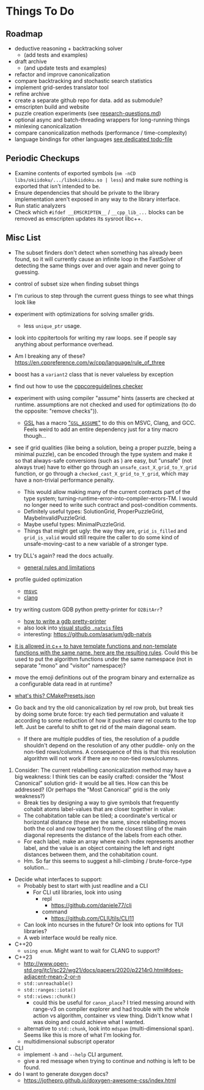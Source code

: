 # Things To Do

## Roadmap

- deductive reasoning + backtracking solver
  - (add tests and examples)
- draft archive
  - (and update tests and examples)
- refactor and improve canonicalization
- compare backtracking and stochastic search statistics
- implement grid-serdes translator tool
- refine archive
- create a separate github repo for data. add as submodule?
- emscripten build and website
- puzzle creation experiments (see [research-questions.md](../writings/research-questions.md))
- optional async and batch-threading wrappers for long-running things
- minlexing canonicalization
- compare canonicalization methods (performance / time-complexity)
- language bindings for other languages [see dedicated todo-file](./extras/bindings/todo.md)

## Periodic Checkups

- Examine contents of exported symbols (`nm -nCD libs/okiidoku/.../libokiidoku.so | less`) and make sure nothing is exported that isn't intended to be.
- Ensure dependencies that should be private to the library implementation aren't exposed in any way to the library interface.
- Run static analyzers
- Check which `#ifdef __EMSCRIPTEN__` / `__cpp_lib_...` blocks can be removed as emscripten updates its sysroot libc++.

## Misc List

- The subset finders don't detect when something has already been found, so it will currently cause an infinite loop in the FastSolver of detecting the same things over and over again and never going to guessing.
- control of subset size when finding subset things
- I'm curious to step through the current guess things to see what things look like

- experiment with optimizations for solving smaller grids.
  - less `unique_ptr` usage.

- look into cppitertools for writing my raw loops. see if people say anything about performance overhead.

- Am I breaking any of these? https://en.cppreference.com/w/cpp/language/rule_of_three

- boost has a `variant2` class that is never valueless by exception

- find out how to use the [cppcoreguidelines checker](https://docs.microsoft.com/en-us/cpp/code-quality/using-the-cpp-core-guidelines-checkers?view=msvc-170)

- experiment with using compiler "assume" hints (asserts are checked at runtime. assumptions are not checked and used for optimizations (to do the opposite: "remove checks")).
  - [GSL](https://conan.io/center/ms-gsl) has a macro ["`GSL_ASSUME`"](https://github.com/microsoft/GSL/blob/main/include/gsl/assert) to do this on MSVC, Clang, and GCC. Feels weird to add an entire dependency just for a tiny macro though...

- see if grid qualities (like being a solution, being a proper puzzle, being a minimal puzzle), can be encoded through the type system and make it so that always-safe conversions (such as ) are easy, but "unsafe" (not always true) have to either go through an `unsafe_cast_X_grid_to_Y_grid` function, or go through a `checked_cast_X_grid_to_Y_grid`, which may have a non-trivial performance penalty.
  - This would allow making many of the current contracts part of the type system; turning-runtime-error-into-compiler-errors-TM. I would no longer need to write such contract and post-condition comments.
  - Definitely useful types: SolutionGrid, ProperPuzzleGrid, MaybeInvalidPuzzleGrid.
  - Maybe useful types: MinimalPuzzleGrid.
  - Things that might get ugly: the way they are, `grid_is_filled` and `grid_is_valid` would still require the caller to do some kind of unsafe-moving-cast to a new variable of a stronger type.

- try DLL's again? read the docs actually.
  - [general rules and limitations](https://docs.microsoft.com/en-us/cpp/cpp/general-rules-and-limitations)

- profile guided optimization
  - [msvc](https://docs.microsoft.com/en-us/cpp/build/profile-guided-optimizations)
  - [clang](https://clang.llvm.org/docs/UsersManual.html#profile-guided-optimization)

- try writing custom GDB python pretty-printer for `O2BitArr`?
  - [how to write a gdb pretty-printer](https://sourceware.org/gdb/onlinedocs/gdb/Writing-a-Pretty_002dPrinter.html#Writing-a-Pretty_002dPrinter)
  - also look into [visual studio `.natvis` files](https://docs.microsoft.com/en-us/visualstudio/debugger/create-custom-views-of-native-objects)
  - interesting: https://github.com/asarium/gdb-natvis

- [it is allowed in c++ to have template functions and non-template functions with the same name. here are the resulting rules](https://stackoverflow.com/a/16865452/11107541). Could this be used to put the algorithm functions under the same namespace (not in separate "mono" and "visitor" namespace)?

- move the emoji definitions out of the program binary and externalize as a configurable data read in at runtime?

- [what's this? CMakePresets.json](https://cmake.org/cmake/help/latest/manual/cmake-presets.7.html)

- Go back and try the old canonicalization by rel row prob, but break ties by doing some brute force: try each tied permutation and valuate it according to some reduction of how it pushes rarer rel counts to the top left. Just be careful to shift to get rid of the main diagonal seam.
  - If there are multiple puddles of ties, the resolution of a puddle shouldn't depend on the resolution of any other puddle- only on the non-tied rows/columns. A consequence of this is that this resolution algorithm will not work if there are no non-tied rows/columns.

1. Consider: The current relabelling canonicalization method may have a big weakness: I think ties can be easily crafted: consider the "Most Canonical" solution grid- it would be all ties. How can this be addressed? (Or perhaps the "Most Canonical" grid is the only weakness?)
    - Break ties by designing a way to give symbols that frequently cohabit atoms label-values that are closer together in value:
    - The cohabitation table can be tiled; a coordinate's vertical or horizontal distance (these are the same, since relabelling moves both the col and row together) from the closest tiling of the main diagonal represents the distance of the labels from each other.
    - For each label, make an array where each index represents another label, and the value is an object containing the left and right distances between them, and the cohabitation count.
    - Hm. So far this seems to suggest a hill-climbing / brute-force-type solution...

- Decide what interfaces to support:
  - Probably best to start with just readline and a CLI
    - For CLI util libraries, look into using
      - repl
        - https://github.com/daniele77/cli
      - command
        - https://github.com/CLIUtils/CLI11
  - Can look into ncurses in the future? Or look into options for TUI libraries?
  - A web interface would be really nice.
- C++20
  - `using enum`. Might want to wait for CLANG to support?
- C++23
  - http://www.open-std.org/jtc1/sc22/wg21/docs/papers/2020/p2214r0.html#does-adjacent-mean-2-or-n
  - `std::unreachable()`
  - `std::ranges::iota()`
  - `std::views::chunk()`
    - could this be useful for `canon_place`? I tried messing around with range-v3 on compiler explorer and had trouble with the whole action vs algorithm, container vs view thing. Didn't know what I was doing and could achieve what I wanted.
  - alternative to `std::chunk`, look into `mdspan` (multi-dimensional span). Seems like this is more of what I'm looking for.
  - multidimensional subscript operator
- CLI
  - implement `-h` and `--help` CLI argument.
  - give a red message when trying to continue and nothing is left to be found.
- do I want to generate doxygen docs?
  - https://jothepro.github.io/doxygen-awesome-css/index.html